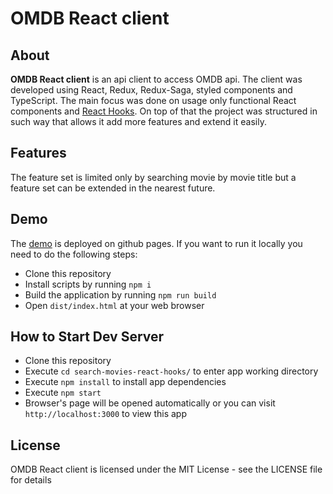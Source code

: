 # OMDB React client

## About
**OMDB React client** is an api client to access OMDB api. The client was developed using React, Redux, Redux-Saga,
styled components and TypeScript. The main focus was done on usage only functional React components and
[React Hooks](https://reactjs.org/docs/hooks-intro.html). On top of that the project was structured in such way that
allows it add more features and extend it easily.

## Features

The feature set is limited only by searching movie by movie title but a feature set can be extended in the nearest future.

## Demo

The [demo](http://mpalenov.github.io/search-movies-react-hooks) is deployed on github pages. If you want to run it locally
you need to do the following steps:

- Clone this repository
- Install scripts by running `npm i`
- Build the application by running `npm run build`
- Open `dist/index.html` at your web browser

## How to Start Dev Server
- Clone this repository
- Execute `cd search-movies-react-hooks/` to enter app working directory
- Execute `npm install` to install app dependencies
- Execute `npm start`
- Browser's page will be opened automatically or you can visit `http://localhost:3000` to view this app

## License
OMDB React client is licensed under the MIT License - see the LICENSE file for details
